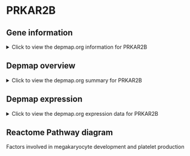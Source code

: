 <h1>PRKAR2B</h1>

<h2>Gene information</h2>
<details>
  <summary>Click to view the depmap.org information for PRKAR2B</summary>
  <iframe src="https://depmap.org/portal/gene/PRKAR2B?tab=about" style="border:none;width:100%;height:800px"></iframe>
</details>

<h2>Depmap overview</h2>
<details>
  <summary>Click to view the depmap.org summary for PRKAR2B</summary>
  <iframe src="https://depmap.org/portal/gene/PRKAR2B?tab=overview" style="border:none;width:100%;height:800px"></iframe>
</details>

<h2>Depmap expression</h2>
<details>
  <summary>Click to view the depmap.org expression data for PRKAR2B</summary>
  <iframe src="https://depmap.org/portal/gene/PRKAR2B?tab=characterization" style="border:none;width:100%;height:800px"></iframe>
</details>



<h2>Reactome Pathway diagram</h2>
Factors involved in megakaryocyte development and platelet production
<div id="diagramHolder"></div>

<script>
    //Creating the Reactome Diagram widget
    //Take into account a proxy needs to be set up in your server side pointing to www.reactome.org
    function onReactomeDiagramReady(){  //This function is automatically called when the widget code is ready to be used
        var diagram = Reactome.Diagram.create({
            "placeHolder" : "diagramHolder",
            "width" : 900,
            "height" : 500
        });

        //Initialising it to the "Hemostasis" pathway
        diagram.loadDiagram("R-HSA-983231");

        //Adding different listeners

        diagram.onDiagramLoaded(function (loaded) {
            console.info("Loaded ", loaded);
            diagram.flagItems("BAD");
	    diagram.flagItems("Q92934");
            if (loaded == "R-HSA-983231") diagram.selectItem("R-HSA-983231");
        });

     }
</script>



